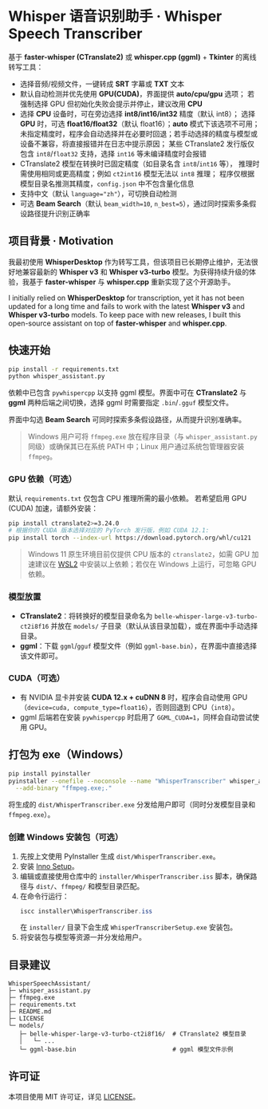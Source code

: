 # Whisper 语音识别助手 · Whisper Speech Transcriber

基于 **faster-whisper (CTranslate2)** 或 **whisper.cpp (ggml)** + **Tkinter** 的离线转写工具：
- 选择音频/视频文件，一键转成 **SRT** 字幕或 **TXT** 文本
- 默认自动检测并优先使用 **GPU(CUDA)**，界面提供 **auto/cpu/gpu** 选项；
  若强制选择 GPU 但初始化失败会提示并停止，建议改用 **CPU**
- 选择 **CPU** 设备时，可在旁边选择 **int8/int16/int32** 精度（默认 int8）；
  选择 **GPU** 时，可选 **float16/float32**（默认 float16）；**auto** 模式下该选项不可用；
  未指定精度时，程序会自动选择并在必要时回退；若手动选择的精度与模型或设备不兼容，将直接报错并在日志中提示原因；
  某些 CTranslate2 发行版仅包含 `int8`/`float32` 支持，选择 `int16` 等未编译精度时会报错
- CTranslate2 模型在转换时已固定精度（如目录名含 `int8`/`int16` 等），
  推理时需使用相同或更高精度；例如 `ct2int16` 模型无法以 `int8` 推理；
  程序仅根据模型目录名推测其精度，`config.json` 中不包含量化信息
- 支持中文（默认 `language="zh"`），可切换自动检测
- 可选 **Beam Search**（默认 `beam_width=10`, `n_best=5`），通过同时探索多条假设路径提升识别正确率

## 项目背景 · Motivation

我最初使用 **WhisperDesktop** 作为转写工具，但该项目已长期停止维护，无法很好地兼容最新的 **Whisper v3** 和 **Whisper v3-turbo** 模型。为获得持续升级的体验，我基于 **faster-whisper** 与 **whisper.cpp** 重新实现了这个开源助手。

I initially relied on **WhisperDesktop** for transcription, yet it has not been updated for a long time and fails to work with the latest **Whisper v3** and **Whisper v3-turbo** models. To keep pace with new releases, I built this open-source assistant on top of **faster-whisper** and **whisper.cpp**.

## 快速开始

```bash
pip install -r requirements.txt
python whisper_assistant.py
```

依赖中已包含 `pywhispercpp` 以支持 ggml 模型。界面中可在 **CTranslate2** 与 **ggml** 两种后端之间切换，选择 ggml 时需要指定 `.bin`/`.gguf` 模型文件。

界面中勾选 **Beam Search** 可同时探索多条假设路径，从而提升识别准确率。

> Windows 用户可将 `ffmpeg.exe` 放在程序目录（与 `whisper_assistant.py` 同级）或确保其已在系统 PATH 中；Linux 用户通过系统包管理器安装 `ffmpeg`。

### GPU 依赖（可选）

默认 `requirements.txt` 仅包含 CPU 推理所需的最小依赖。
若希望启用 GPU (CUDA) 加速，请额外安装：

```bash
pip install ctranslate2>=3.24.0
# 根据你的 CUDA 版本选择对应的 PyTorch 发行版，例如 CUDA 12.1:
pip install torch --index-url https://download.pytorch.org/whl/cu121
```

> Windows 11 原生环境目前仅提供 CPU 版本的 `ctranslate2`，如需 GPU 加速建议在 [WSL2](https://learn.microsoft.com/windows/wsl/) 中安装以上依赖；若仅在 Windows 上运行，可忽略 GPU 依赖。

### 模型放置
- **CTranslate2**：将转换好的模型目录命名为 `belle-whisper-large-v3-turbo-ct2i8f16` 并放在 `models/` 子目录（默认从该目录加载），或在界面中手动选择目录。
- **ggml**：下载 `ggml`/`gguf` 模型文件（例如 `ggml-base.bin`），在界面中直接选择该文件即可。

### CUDA（可选）
- 有 NVIDIA 显卡并安装 **CUDA 12.x + cuDNN 8** 时，程序会自动使用 GPU（`device=cuda, compute_type=float16`），否则回退到 CPU（`int8`）。
- ggml 后端若在安装 `pywhispercpp` 时启用了 `GGML_CUDA=1`，同样会自动尝试使用 GPU。

## 打包为 exe（Windows）
```bash
pip install pyinstaller
pyinstaller --onefile --noconsole --name "WhisperTranscriber" whisper_assistant.py \
  --add-binary "ffmpeg.exe;."
```
将生成的 `dist/WhisperTranscriber.exe` 分发给用户即可（同时分发模型目录和 `ffmpeg.exe`）。

### 创建 Windows 安装包（可选）
1. 先按上文使用 PyInstaller 生成 `dist/WhisperTranscriber.exe`。
2. 安装 [Inno Setup](https://jrsoftware.org/)。
3. 编辑或直接使用仓库中的 `installer/WhisperTranscriber.iss` 脚本，确保路径与 `dist/`、`ffmpeg/` 和模型目录匹配。
4. 在命令行运行：
   ```powershell
   iscc installer\WhisperTranscriber.iss
   ```
   在 `installer/` 目录下会生成 `WhisperTranscriberSetup.exe` 安装包。
5. 将安装包与模型等资源一并分发给用户。

## 目录建议
```
WhisperSpeechAssistant/
├─ whisper_assistant.py
├─ ffmpeg.exe
├─ requirements.txt
├─ README.md
├─ LICENSE
└─ models/
   ├─ belle-whisper-large-v3-turbo-ct2i8f16/  # CTranslate2 模型目录
   │   └─ ...
   └─ ggml-base.bin                           # ggml 模型文件示例
```

## 许可证
本项目使用 MIT 许可证，详见 [LICENSE](LICENSE)。
